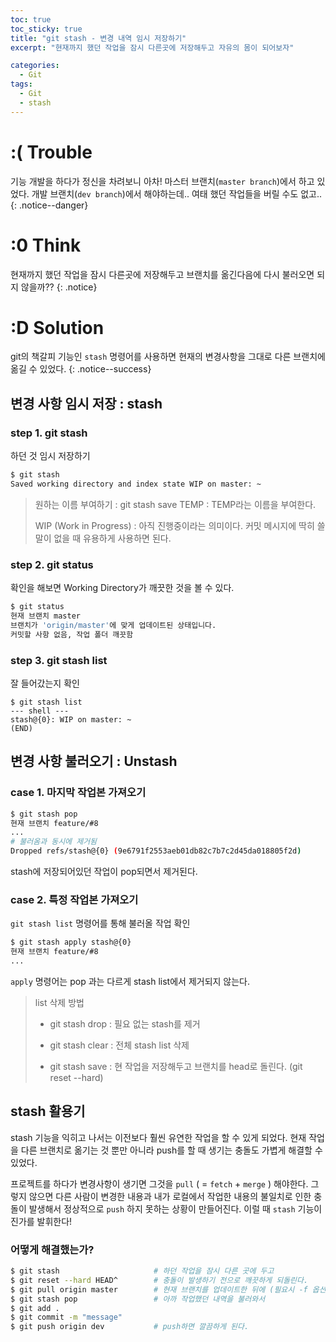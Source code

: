 ```yaml
---
toc: true
toc_sticky: true
title: "git stash - 변경 내역 임시 저장하기"
excerpt: "현재까지 했던 작업을 잠시 다른곳에 저장해두고 자유의 몸이 되어보자"

categories:
  - Git
tags:
  - Git
  - stash
---
```


# :( Trouble

기능 개발을 하다가 정신을 차려보니 아차! 마스터 브랜치(`master branch`)에서 하고 있었다. 개발 브랜치(`dev branch`)에서 해야하는데.. 여태 했던 작업들을 버릴 수도 없고..
{: .notice--danger}


# :0 Think

현재까지 했던 작업을 잠시 다른곳에 저장해두고 브랜치를 옮긴다음에 다시 불러오면 되지 않을까??
{: .notice}


# :D Solution

git의 책갈피 기능인 `stash` 명령어를 사용하면 현재의 변경사항을 그대로 다른 브랜치에 옮길 수 있었다.
{: .notice--success}


## 변경 사항 임시 저장 : stash

### step 1. git stash

하던 것 임시 저장하기

```bash
$ git stash
Saved working directory and index state WIP on master: ~
```

> 원하는 이름 부여하기
> : git stash save TEMP : TEMP라는 이름을 부여한다.
> 
> WIP (Work in Progress)
> : 아직 진행중이라는 의미이다. 커밋 메시지에 딱히 쓸 말이 없을 때 유용하게 사용하면 된다.

### step 2. git status

확인을 해보면 Working Directory가 깨끗한 것을 볼 수 있다.

```bash
$ git status
현재 브랜치 master
브랜치가 'origin/master'에 맞게 업데이트된 상태입니다.
커밋할 사항 없음, 작업 폴더 깨끗함
```

### step 3. git stash list

잘 들어갔는지 확인

```shell
$ git stash list
--- shell ---
stash@{0}: WIP on master: ~
(END)
```



## 변경 사항 불러오기 : Unstash

### case 1. 마지막 작업본 가져오기

```bash
$ git stash pop
현재 브랜치 feature/#8
...
# 불러옴과 동시에 제거됨
Dropped refs/stash@{0} (9e6791f2553aeb01db82c7b7c2d45da018805f2d)
```

stash에 저장되어있던 작업이 pop되면서 제거된다.

### case 2. 특정 작업본 가져오기

`git stash list` 명령어를 통해 불러올 작업 확인

```bash
$ git stash apply stash@{0}
현재 브랜치 feature/#8
...
```

`apply` 명령어는 pop 과는 다르게 stash list에서 제거되지 않는다.

> list 삭제 방법
>
> * git stash drop : 필요 없는 stash를 제거
>
> * git stash clear : 전체 stash list 삭제
>
> + git stash save : 현 작업을 저장해두고 브랜치를 head로 돌린다. (git reset --hard)



## stash 활용기

stash 기능을 익히고 나서는 이전보다 훨씬 유연한 작업을 할 수 있게 되었다. 현재 작업을 다른 브랜치로 옮기는 것 뿐만 아니라 push를 할 때 생기는 충돌도 가볍게 해결할 수 있었다.

프로젝트를 하다가 변경사항이 생기면 그것을 `pull` ( = `fetch` + `merge` ) 해야한다. 그렇지 않으면 다른 사람이 변경한 내용과 내가 로컬에서 작업한 내용의 불일치로 인한 충돌이 발생해서 정상적으로 `push` 하지 못하는 상황이 만들어진다. 이럴 때 `stash` 기능이 진가를 발휘한다!

### 어떻게 해결했는가?
```bash
$ git stash                     # 하던 작업을 잠시 다른 곳에 두고
$ git reset --hard HEAD^        # 충돌이 발생하기 전으로 깨끗하게 되돌린다. 
$ git pull origin master        # 현재 브랜치를 업데이트한 뒤에 (필요시 -f 옵션으로 강제 pull)
$ git stash pop                 # 아까 작업했던 내역을 불러와서
$ git add .
$ git commit -m "message"
$ git push origin dev           # push하면 깔끔하게 된다.
```
